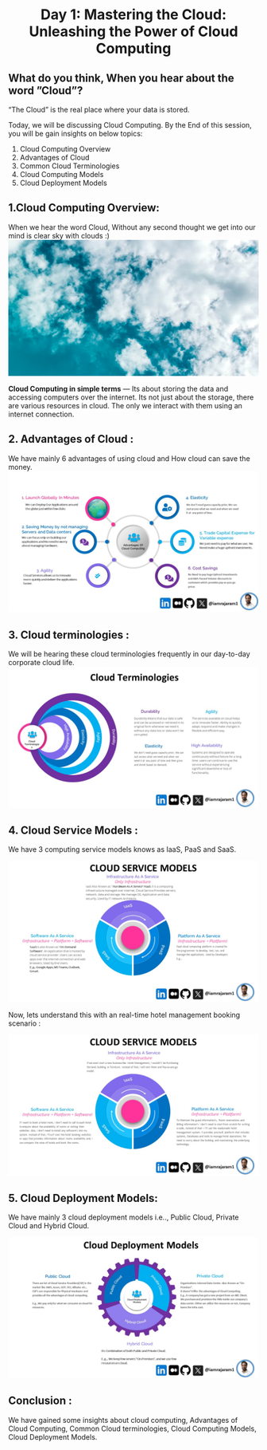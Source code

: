 <p align="center">
  <h1 align="center"?<em> Day 1: Mastering the Cloud: Unleashing the Power of Cloud Computing </em></h1>
  </p>


## What do you think, When you hear about the word ”Cloud”?
“The Cloud” is the real place where your data is stored.

Today, we will be discussing Cloud Computing. By the End of this session, you will be gain insights on below topics:

1. Cloud Computing Overview
2. Advantages of Cloud
3. Common Cloud Terminologies
4. Cloud Computing Models
5. Cloud Deployment Models

## 1.Cloud Computing Overview:

When we hear the word Cloud, Without any second thought we get into our mind is clear sky with clouds :)
<img src="https://github.com/iamrajaram1/100-Days-of-AWS-Cloud/blob/main/AWS_Day1/cloud.jpg" ></br>

**Cloud Computing in simple terms** — Its about storing the data and accessing computers over the internet. Its not just about the storage, there are various resources in cloud. The only we interact with them using an internet connection.

## 2. Advantages of Cloud :
We have mainly 6 advantages of using cloud and How cloud can save the money.
<img src="https://github.com/iamrajaram1/100-Days-of-AWS-Cloud/blob/main/AWS_Day1/Advantages_AWS_Cloud.jpg" ></br>

## 3. Cloud terminologies :
We will be hearing these cloud terminologies frequently in our day-to-day corporate cloud life.
<img src="https://github.com/iamrajaram1/100-Days-of-AWS-Cloud/blob/main/AWS_Day1/Cloud%20Terminologies.jpg" ></br>

## 4. Cloud Service Models :

We have 3 computing service models knows as IaaS, PaaS and SaaS.

<img src="https://github.com/iamrajaram1/100-Days-of-AWS-Cloud/blob/main/AWS_Day1/Cloud%20Service%20Models.jpg" ></br>

Now, lets understand this with an real-time hotel management booking scenario :

<img src="https://github.com/iamrajaram1/100-Days-of-AWS-Cloud/blob/main/AWS_Day1/Cloud%20Service%20Models-example.jpg" ></br>

## 5. Cloud Deployment Models:
We have mainly 3 cloud deployment models i.e.., Public Cloud, Private Cloud and Hybrid Cloud.

<img src="https://github.com/iamrajaram1/100-Days-of-AWS-Cloud/blob/main/AWS_Day1/Cloud%20Deployment%20Models.jpg" ></br>

## Conclusion :
We have gained some insights about cloud computing, Advantages of Cloud Computing, Common Cloud terminologies, Cloud Computing Models, Cloud Deployment Models.
